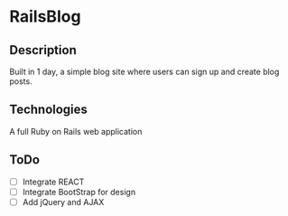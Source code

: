 # RailsBlog

## Description

Built in 1 day, a simple blog site where users can sign up and create blog posts.

## Technologies

A full Ruby on Rails web application

## ToDo

- [ ] Integrate REACT
- [ ] Integrate BootStrap for design
- [ ] Add jQuery and AJAX
